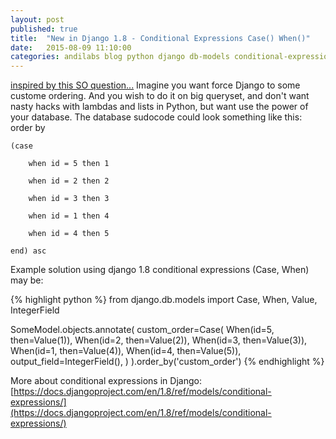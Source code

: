 ```yaml
---
layout: post
published: true
title:  "New in Django 1.8 - Conditional Expressions Case() When()"
date:   2015-08-09 11:10:00
categories: andilabs blog python django db-models conditional-expression extra no-more
---
```

[inspired by this SO question...](http://stackoverflow.com/questions/10329849/django-order-by-specific-order/31611225#31611225)
Imagine you want force Django to some custome ordering. And you wish to do it on big queryset, and don't want nasty hacks with lambdas and lists in Python, but want use the power of your database.
The database sudocode could look something like this:
    order by

    (case

        when id = 5 then 1

        when id = 2 then 2

        when id = 3 then 3

        when id = 1 then 4

        when id = 4 then 5

    end) asc

Example solution using django 1.8 conditional expressions (Case, When) may be:

{% highlight python %}
from django.db.models import Case, When, Value, IntegerField

SomeModel.objects.annotate(
    custom_order=Case(
        When(id=5, then=Value(1)),
        When(id=2, then=Value(2)),
        When(id=3, then=Value(3)),
        When(id=1, then=Value(4)),
        When(id=4, then=Value(5)),
        output_field=IntegerField(),
    )
).order_by('custom_order')
{% endhighlight %}

More about conditional expressions in Django: [https://docs.djangoproject.com/en/1.8/ref/models/conditional-expressions/](https://docs.djangoproject.com/en/1.8/ref/models/conditional-expressions/)

